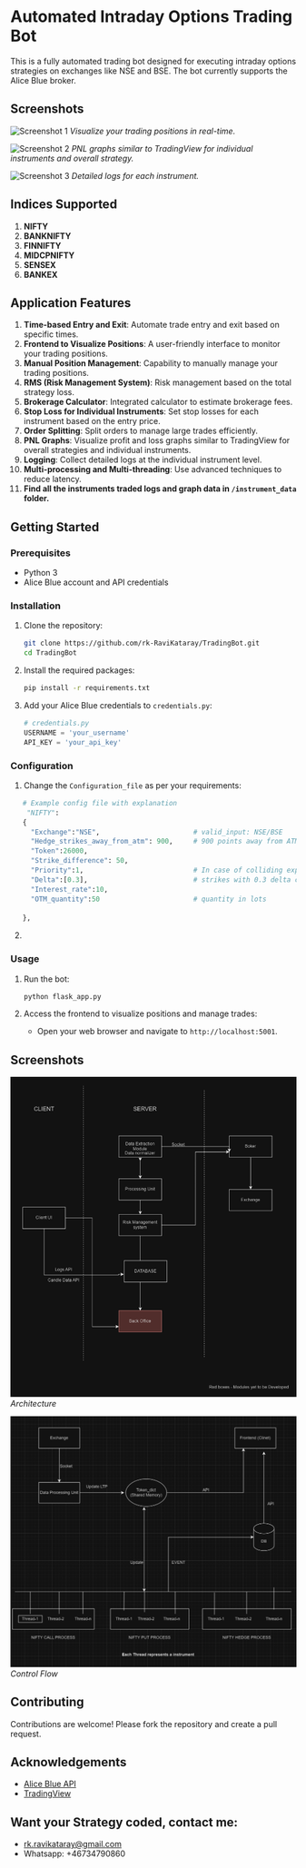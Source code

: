 # Automated Intraday Options Trading Bot

This is a fully automated trading bot designed for executing intraday options strategies on exchanges like NSE and BSE. The bot currently supports the Alice Blue broker.

## Screenshots

![Screenshot 1](screenshots/screenshot1.png)
*Visualize your trading positions in real-time.*

![Screenshot 2](screenshots/screenshot2.png)
*PNL graphs similar to TradingView for individual instruments and overall strategy.*

![Screenshot 3](screenshots/screenshot3.png)
*Detailed logs for each instrument.*

## Indices Supported

1. **NIFTY**
2. **BANKNIFTY**
3. **FINNIFTY**
4. **MIDCPNIFTY**
5. **SENSEX**
6. **BANKEX**

## Application Features

1. **Time-based Entry and Exit**: Automate trade entry and exit based on specific times.
2. **Frontend to Visualize Positions**: A user-friendly interface to monitor your trading positions.
3. **Manual Position Management**: Capability to manually manage your trading positions.
4. **RMS (Risk Management System)**: Risk management based on the total strategy loss.
5. **Brokerage Calculator**: Integrated calculator to estimate brokerage fees.
6. **Stop Loss for Individual Instruments**: Set stop losses for each instrument based on the entry price.
7. **Order Splitting**: Split orders to manage large trades efficiently.
8. **PNL Graphs**: Visualize profit and loss graphs similar to TradingView for overall strategies and individual instruments.
9. **Logging**: Collect detailed logs at the individual instrument level.
10. **Multi-processing and Multi-threading**: Use advanced techniques to reduce latency.
11. **Find all the instruments traded logs and graph data in `/instrument_data` folder.**

## Getting Started

### Prerequisites

- Python 3
- Alice Blue account and API credentials

### Installation

1. Clone the repository:
    ```sh
    git clone https://github.com/rk-RaviKataray/TradingBot.git
    cd TradingBot
    ```

2. Install the required packages:
    ```sh
    pip install -r requirements.txt
    ```

3. Add your Alice Blue credentials to `credentials.py`:
    ```python
    # credentials.py
    USERNAME = 'your_username'
    API_KEY = 'your_api_key'
    ```

### Configuration

1. Change the `Configuration_file` as per your requirements:

 ```python
    # Example config file with explanation
     "NIFTY":
    {
      "Exchange":"NSE",                       # valid_input: NSE/BSE 
      "Hedge_strikes_away_from_atm": 900,     # 900 points away from ATM strikes will be bought
      "Token":26000,
      "Strike_difference": 50,                
      "Priority":1,                           # In case of colliding expiries the instrument with higher priority will be chosen
      "Delta":[0.3],                          # strikes with 0.3 delta call will be shorted and maintained as per the market movement
      "Interest_rate":10,
      "OTM_quantity":50                       # quantity in lots 
  
    },
 ```

2.
### Usage

1. Run the bot:
    ```sh
    python flask_app.py
    ```

2. Access the frontend to visualize positions and manage trades:
    - Open your web browser and navigate to `http://localhost:5001`.

## Screenshots

![Screenshot 1](screenshots/architecture_github_sc_1.png)
*Architecture*

![Screenshot 2](screenshots/flow_chart.png)
*Control Flow*


## Contributing

Contributions are welcome! Please fork the repository and create a pull request.


## Acknowledgements

- [Alice Blue API](https://docs.aliceblueonline.com/)
- [TradingView](https://www.tradingview.com/)


## Want your Strategy coded, contact me:

- rk.ravikataray@gmail.com
- Whatsapp: +46734790860



